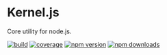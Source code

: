 # Kernel.js
Core utility for node.js.

[![build](https://travis-ci.org/jimzhan/kernel.js.svg?branch=master)](https://travis-ci.org/jimzhan/kernel.js)
[![coverage](https://coveralls.io/repos/github/jimzhan/kernel.js/badge.svg?branch=master)](https://coveralls.io/github/jimzhan/kernel.js?branch=master)
[![npm version](https://img.shields.io/npm/v/kernel.js.svg?style=flat-square)](https://www.npmjs.com/package/kernel.js)
[![npm downloads](https://img.shields.io/npm/dm/kernel.js.svg?style=flat-square)](https://www.npmjs.com/package/kernel.js)
